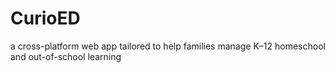 # CurioED
a cross-platform web app tailored to help families manage K–12 homeschool and out-of-school learning
